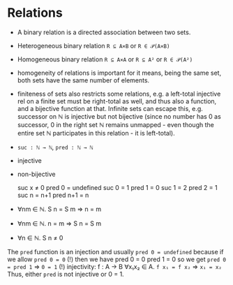 # Relations

- A binary relation is a directed association between two sets.
- Heterogeneous binary relation `R ⊆ A×B` or `R ∈ 𝒫(A×B)`
- Homogeneous binary relation `R ⊆ A×A` or `R ⊆ A²` or `R ∈ 𝒫(A²)`
- homogeneity of relations is important for it means, being the same set, both sets have the same number of elements.
- finiteness of sets also restricts some relations, e.g. a left-total injective rel on a finite set must be right-total as well, and thus also a function, and a bijective function at that. Infinite sets can escape this, e.g. successor on ℕ is injective but not bijective (since no number has 0 as successor, 0 in the right set ℕ remains unmapped - even though the entire set ℕ participates in this relation - it is left-total).

- `suc : ℕ → ℕ`, `pred : ℕ → ℕ`
- injective
- non-bijective

    suc x ≠ 0        pred   0 = undefined
    suc 0 = 1        pred   1 = 0
    suc 1 = 2        pred   2 = 1
    suc n = n+1      pred n+1 = n

- ∀nm ∈ ℕ. S n = S m ⇒ n = m
- ∀nm ∈ ℕ. n = m ⇒ S n = S m
- ∀n ∈ ℕ. S n ≠ 0

The `pred` function is an injection
and usually
  `pred 0 = undefined`
because if we allow
  `pred 0 = 0` (!)
then we have
  pred 0 = 0
  pred 1 = 0
so we get
  `pred 0 = pred 1` ⇒ `0 = 1` (!)
injectivity:
  f : A -> B
  ∀x₁x₂ ∈ A. `f x₁ = f x₂` ⇒ `x₁ = x₂`
Thus, either `pred` is not injective or 0 = 1.
